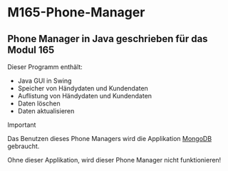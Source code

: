 # M165-Phone-Manager
## Phone Manager in Java geschrieben für das Modul 165
Dieser Programm enthält:
- Java GUI in Swing
- Speicher von Händydaten und Kundendaten
- Auflistung von Händydaten und Kundendaten
- Daten löschen
- Daten aktualisieren
> [!IMPORTANT]
> Das Benutzen dieses Phone Managers wird die Applikation [MongoDB](https://www.mongodb.com/de-de) gebraucht.
>
> Ohne dieser Applikation, wird dieser Phone Manager nicht funktionieren!

